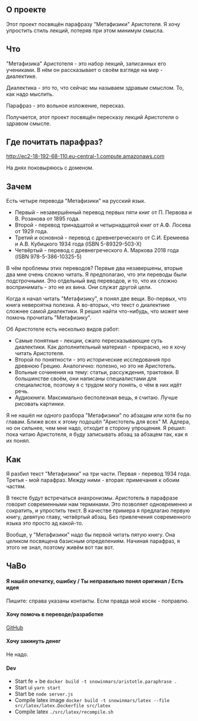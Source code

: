 ## О проекте
Этот проект посвящён парафразу "Метафизики" Аристотеля. Я хочу упростить стиль лекций, потеряв при этом минимум смысла.

## Что
"Метафизика" Аристотеля - это набор лекций, записанных его учениками. В нём он рассказывает о своём взгляде на мир - диалектике.

Диалектика - это то, что сейчас мы называем здравым смыслом. То, как надо мыслить.

Парафраз - это вольное изложение, пересказ.

Получается, этот проект посвящён пересказу лекций Аристотеля о здравом смысле.

## Где почитать парафраз?

http://ec2-18-192-68-110.eu-central-1.compute.amazonaws.com

На днях поковыряюсь с доменом.

## Зачем

Есть четыре перевода "Метафизики" на русский язык.

- Первый - незавершённый перевод первых пяти книг от П. Первова и В. Розанова от 1895 года.
- Второй - перевод тринадцатой и четырнадцатой книг от А.Ф. Лосева от 1929 года.
- Третий и основной - перевод с древнегреческого от С.И. Еремеева и А.В. Кубицкого 1934 года (ISBN 5-89329-503-X)
- Четвёртый - перевод с древнегреческого А. Маркова 2018 года (ISBN 978-5-386-10325-5)

В чём проблемы этих переводов? Первые два незавершены, вторые два мне очень сложно читать. Я предполагаю, что эти переводы были подстрочными. Это отдельный вид переводов, и то, что их сложно воспринимать - это не их вина. Они служат другой цели.

Когда я начал читать "Метафизику", я понял две вещи. Во-первых, что книга невероятна полезна. А во-вторых, что текст о диалектике сложнее самой диалектики. Я решил найти что-нибудь, что может мне помочь прочитать "Метафизику".

Об Аристотеле есть несколько видов работ:

- Самые понятные - лекции, сжато пересказывающие суть диалектики. Как дополнительный материал - прекрасно, но я хочу читать Аристотеля.
- Второй по понятности - это исторические исследования про древнюю Грецию. Аналогично: полезно, но это не Аристотель.
- Вольные сочинения на тему: статьи, рассуждения, трактовки. В большинстве своём, они написаны специалистами для специалистов, поэтому я с трудом могу понять, о чём в них идёт речь.
- Аудиокниги. Максимально бесполезная вещь, я считаю. Лучше рисовать картинки.

Я не нашёл ни одного разбора "Метафизики" по абзацам или хотя бы по главам. Ближе всех к этому подошёл "Аристотель для всех" М. Адлера, но он сильнее, чем мне надо, отходит в сторону упрощения. Я решил: пока читаю Аристотеля, я буду записывать абзац за абзацем так, как я их понял.

## Как

Я разбил текст "Метафизики" на три части. Первая - перевод 1934 года. Третья - мой парафраз. Между ними - вторая: примечания к обоим частям.

В тексте будут встречаться анахронизмы. Аристотель в парафразе говорит современными нам терминами. Это позволяет одновременно и сократить, и упростить текст. В качестве примера я предлагаю первую книгу, девятую главу, четвёртый абзац. Без привлечения современного языка это просто ад какой-то.

Вообще, у "Метафизики" надо бы первой читать пятую книгу. Она целиком посвящена базисным определениям. Начиная парафраз, я этого не знал, поэтому живём вот так вот.

## ЧаВо

#### Я нашёл опечатку, ошибку / Ты неправильно понял оригинал / Есть идея
Пишите: справа указаны контакты. Если правда мой косяк - поправлю.

#### Хочу помочь в переводе/разработке
[GitHub](https://github.com/snowinmars/aristotle.paraphrase)

#### Хочу закинуть денег
Не надо.

#### Dev

- Start fe + be `docker build -t snowinmars/aristotle.paraphrase .`
- Start ui `yarn start`
- Start be `node server.js`
- Compile latex image `docker build -t snowinmars/latex --file src/latex/latex.Dockerfile src/latex`
- Compile latex `./src/latex/recompile.sh`
